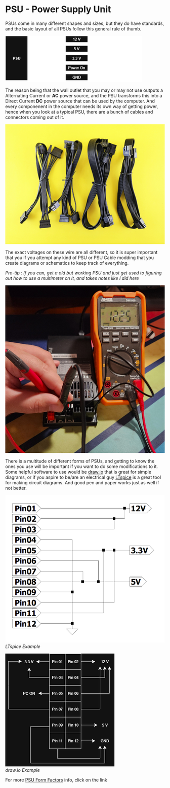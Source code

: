 # PSU - Power Supply Unit
PSUs come in many different shapes and sizes, but they do have standards, and the basic layout of all PSUs follow this general rule of thumb.

![PSU Diagram](i6-PSU_Diagram.png)

The reason being that the wall outlet that you may or may not use outputs a Alternating Current or **AC** power source, and the PSU transforms this into a Direct Current **DC** power source that can be used by the computer. And every componenent in the computer needs its own way of getting power, hence when you look at a typical PSU, there are a bunch of cables and connectors coming out of it.

![PSU Cables](i5-PSU_Cables.jpg)

The exact voltages on these wire are all different, so it is super important that you if you attempt any kind of PSU or PSU Cable modding that you create diagrams or schematics to keep track of everything.

*Pro-tip : If you can, get a old but working PSU and just get used to figuring out how to use a multimeter on it, and takes notes like I did here*

![Apevia PSU](i4-Apevia_Multimeter.jpg)

There is a multitude of different forms of PSUs, and getting to know the ones you use will be important if you want to do some modifications to it. Some helpful software to use would be [draw.io](https://app.diagrams.net/) that is great for simple diagrams, or if you aspire to be/are an electrical guy [LTspice](https://www.analog.com/en/resources/design-tools-and-calculators/ltspice-simulator.html) is a great tool for making circuit diagrams. And good pen and paper works just as well if not better.

![LTspice example](i7-LTspice_ex.png)
*LTspice Example*

![drawio example](i3-drawio_ex.png)    
*draw.io Example*

For more [PSU Form Factors](types_of_psus.md) info, click on the link
